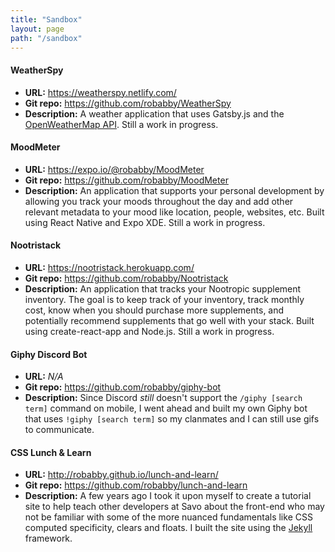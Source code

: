 ```yaml
---
title: "Sandbox"
layout: page
path: "/sandbox"
---
```


#### WeatherSpy

+ __URL:__ https://weatherspy.netlify.com/
+ __Git repo:__ https://github.com/robabby/WeatherSpy
+ __Description:__ A weather application that uses Gatsby.js and the [OpenWeatherMap API](https://openweathermap.org/api).  Still a work in progress.

#### MoodMeter

+ __URL:__ https://expo.io/@robabby/MoodMeter
+ __Git repo:__ https://github.com/robabby/MoodMeter
+ __Description:__ An application that supports your personal development by allowing you track your moods throughout the day and add other relevant metadata to your mood like location, people, websites, etc.  Built using React Native and Expo XDE.  Still a work in progress.

#### Nootristack

+ __URL:__ https://nootristack.herokuapp.com/
+ __Git repo:__ https://github.com/robabby/Nootristack
+ __Description:__ An application that tracks your Nootropic supplement inventory.  The goal is to keep track of your inventory, track monthly cost, know when you should purchase more supplements, and potentially recommend supplements that go well with your stack. Built using create-react-app and Node.js. Still a work in progress.

#### Giphy Discord Bot

+ __URL:__ *N/A*
+ __Git repo:__ https://github.com/robabby/giphy-bot
+ __Description:__ Since Discord _still_ doesn't support the `/giphy [search term]` command on mobile, I went ahead and built my own Giphy bot that uses `!giphy [search term]` so my clanmates and I can still use gifs to communicate.

#### CSS Lunch & Learn

+ __URL:__ http://robabby.github.io/lunch-and-learn/
+ __Git repo:__ https://github.com/robabby/lunch-and-learn
+ __Description:__ A few years ago I took it upon myself to create a tutorial site to help teach other developers at Savo about the front-end who may not be familiar with some of the more nuanced fundamentals like CSS computed specificity, clears and floats.  I built the site using the [Jekyll](https://jekyllrb.com/) framework.


<!-- Morbi in sem quis dui placerat ornare. Pellentesque odio nisi, euismod in, pharetra a, ultricies in, diam. Sed arcu. Cras consequat.

Mauris placerat eleifend leo. Quisque sit amet est et sapien ullamcorper pharetra. Vestibulum erat wisi, condimentum sed, commodo vitae, ornare sit amet, wisi. Aenean fermentum, elit eget tincidunt condimentum, eros ipsum rutrum orci, sagittis tempus lacus enim ac dui.

![Donec eu libero sit amet quam egestas semper. Aenean ultricies mi vitae est. Mauris placerat eleifend leo. Quisque sit amet est et sapien ullamcorper pharetra. Vestibulum erat wisi, condimentum sed, commodo vitae, ornare sit amet, wisi.](./1.jpg)

*Donec eu libero sit amet quam egestas semper. Aenean ultricies mi vitae est. Mauris placerat eleifend leo. Quisque sit amet est et sapien ullamcorper pharetra. Vestibulum erat wisi, condimentum sed, commodo vitae, ornare sit amet, wisi.*

## Header Level 2

Praesent dapibus, neque id cursus faucibus, tortor neque egestas augue, eu vulputate magna eros eu erat. Aliquam erat volutpat. Nam dui mi, tincidunt quis, accumsan porttitor, facilisis luctus, metus.

+ **Lorem ipsum** dolor sit amet, consectetuer adipiscing elit.
+ Aliquam tincidunt mauris eu risus.
+ Vestibulum auctor dapibus neque.

### Header Level 3

Phasellus ultrices nulla quis nibh. Quisque a lectus. Donec **consectetuer** ligula vulputate sem tristique cursus. Nam nulla quam, gravida non, commodo a, sodales sit amet, nisi.

Pellentesque fermentum dolor. Aliquam quam lectus, facilisis auctor, ultrices ut, elementum vulputate, nunc.

#### Header Level 4

Vestibulum tortor quam, feugiat vitae, ultricies eget, tempor sit amet, ante. Donec eu libero sit amet quam egestas semper. Aenean ultricies mi vitae est. -->
